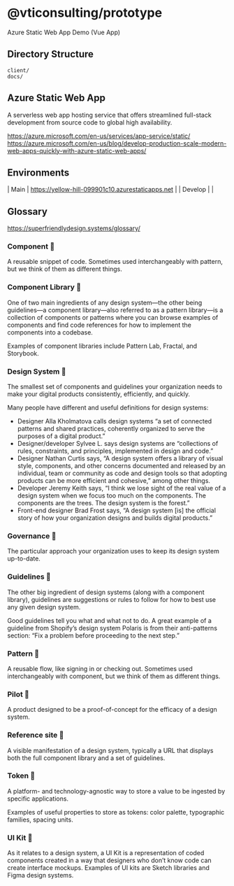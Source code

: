 # @vticonsulting/prototype

Azure Static Web App Demo (Vue App)

## Directory Structure

```
client/
docs/
```

## Azure Static Web App

A serverless web app hosting service that offers streamlined full-stack development from source code to global high availability.

<https://azure.microsoft.com/en-us/services/app-service/static/>
https://azure.microsoft.com/en-us/blog/develop-production-scale-modern-web-apps-quickly-with-azure-static-web-apps/

## Environments

| Main | https://yellow-hill-099901c10.azurestaticapps.net |
| Develop | |


## Glossary
https://superfriendlydesign.systems/glossary/



### Component 🔗

A reusable snippet of code. Sometimes used interchangeably with pattern, but we think of them as different things.

### Component Library 🔗

One of two main ingredients of any design system—the other being guidelines—a component library—also referred to as a pattern library—is a collection of components or patterns where you can browse examples of components and find code references for how to implement the components into a codebase.

Examples of component libraries include Pattern Lab, Fractal, and Storybook.


### Design System 🔗


The smallest set of components and guidelines your organization needs to make your digital products consistently, efficiently, and quickly.

Many people have different and useful definitions for design systems:

- Designer Alla Kholmatova calls design systems “a set of connected patterns and shared practices, coherently organized to serve the purposes of a digital product.”
- Designer/developer Sylvee L. says design systems are “collections of rules, constraints, and principles, implemented in design and code.”
- Designer Nathan Curtis says, “A design system offers a library of visual style, components, and other concerns documented and released by an individual, team or community as code and design tools so that adopting products can be more efficient and cohesive,” among other things.
- Developer Jeremy Keith says, “I think we lose sight of the real value of a design system when we focus too much on the components. The components are the trees. The design system is the forest.”
- Front-end designer Brad Frost says, “A design system [is] the official story of how your organization designs and builds digital products.”



### Governance 🔗

The particular approach your organization uses to keep its design system up-to-date.

### Guidelines 🔗

The other big ingredient of design systems (along with a component library), guidelines are suggestions or rules to follow for how to best use any given design system.

Good guidelines tell you what and what not to do. A great example of a guideline from Shopify’s design system Polaris is from their anti-patterns section: “Fix a problem before proceeding to the next step.”

### Pattern 🔗

A reusable flow, like signing in or checking out. Sometimes used interchangeably with component, but we think of them as different things.

### Pilot 🔗

A product designed to be a proof-of-concept for the efficacy of a design system.


### Reference site 🔗

A visible manifestation of a design system, typically a URL that displays both the full component library and a set of guidelines.


### Token 🔗

A platform- and technology-agnostic way to store a value to be ingested by specific applications.

Examples of useful properties to store as tokens: color palette, typographic families, spacing units.


### UI Kit 🔗

As it relates to a design system, a UI Kit is a representation of coded components created in a way that designers who don’t know code can create interface mockups. Examples of UI kits are Sketch libraries and Figma design systems.

<!--
https://github.com/vticonsulting/prototype/compare/main@%7B1day%7D...main
-->
